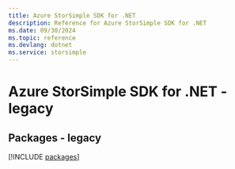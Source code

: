 ```yaml
---
title: Azure StorSimple SDK for .NET
description: Reference for Azure StorSimple SDK for .NET
ms.date: 09/30/2024
ms.topic: reference
ms.devlang: dotnet
ms.service: storsimple
---
```

# Azure StorSimple SDK for .NET - legacy
## Packages - legacy
[!INCLUDE [packages](storsimple-index.md)]